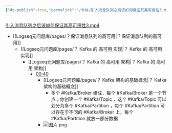 ```yaml
---
{"dg-publish":true,"permalink":"/卡片/引入消息队列之后该如何保证其高可用性3.mp4/","dgPassFrontmatter":true}
---
```


[引入消息队列之后该如何保证其高可用性3.mp4](file:///Z:%5C我的阅读黑曜石Vault%5C资产库藏%5C互联网Java工程师面试突击训练系列课程%5C第一季%5C06_引入消息队列之后该如何保证其高可用性？%5C视频%5C04%5C视频.mp4)

* [[Logseq元问题库/pages/？保证消息队列的高可用\|？保证消息队列的高可用]]
	* [[Logseq元问题库/pages/？ Kafka 的 高可用 实现\|？ Kafka 的 高可用 实现]]
		* [[Logseq元问题库/pages/？ Kafka 的 高可用 架构\|？ Kafka 的 高可用 架构]]
			* [00:40](file:///Z:/%5C%E6%88%91%E7%9A%84%E9%98%85%E8%AF%BB%E9%BB%91%E6%9B%9C%E7%9F%B3Vault%5C%E8%B5%84%E4%BA%A7%E5%BA%93%E8%97%8F%5C%E4%BA%92%E8%81%94%E7%BD%91Java%E5%B7%A5%E7%A8%8B%E5%B8%88%E9%9D%A2%E8%AF%95%E7%AA%81%E5%87%BB%E8%AE%AD%E7%BB%83%E7%B3%BB%E5%88%97%E8%AF%BE%E7%A8%8B%5C%E7%AC%AC%E4%B8%80%E5%AD%A3%5C06_%E5%BC%95%E5%85%A5%E6%B6%88%E6%81%AF%E9%98%9F%E5%88%97%E4%B9%8B%E5%90%8E%E8%AF%A5%E5%A6%82%E4%BD%95%E4%BF%9D%E8%AF%81%E5%85%B6%E9%AB%98%E5%8F%AF%E7%94%A8%E6%80%A7%EF%BC%9F%5C%E8%A7%86%E9%A2%91%5C04%5C%E8%A7%86%E9%A2%91.mp4#t=40.222896)
				* [[Logseq元问题库/pages/？ Kafka 架构的基础概念\|？ Kafka 架构的基础概念]]
					* 多个 #Kafka/Broker 组成，每个 #Kafka/Broker 是一个节点；你创建一个 #Kafka/Topic ，这个 #Kafka/Topic 可以划分为多个 #Kafka/Partition ，每个 #Kafka/Partition 可以存在于不同的 #Kafka/Broker 上，每个 #Kafka/Partition 就放一部分数据
				* ![图片.png](file:///Z:%5C我的阅读黑曜石Vault%5C资产库藏%5C互联网Java工程师面试突击训练系列课程%5C第一季%5C06_引入消息队列之后该如何保证其高可用性？%5C视频%5C04%5C图片.png)
			
